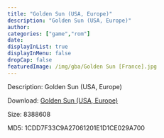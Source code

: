 ```yaml
---
title: "Golden Sun (USA, Europe)"
description: "Golden Sun (USA, Europe)"
author: 
categories: ["game","rom"]
date: 
displayInList: true
displayInMenu: false
dropCap: false
featuredImage: /img/gba/Golden Sun [France].jpg
---
```


Description: Golden Sun (USA, Europe)

Download: <a style="text-decoration:underline;" href="https://mega.nz/#!rWY0lK5R!JsdO_K53Cx18DijncwRvbCzzX_sZknv8ROF_1guxdiM" target = "_blank" rel = "nofollow" > Golden Sun (USA, Europe)</a>

Size: 8388608

MD5: 1CDD7F33C9A27061201E1D1CE029A700

